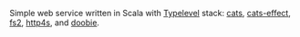 Simple web service written in Scala with [Typelevel](https://typelevel.org/) stack: [cats](https://typelevel.org/cats/), [cats-effect](https://typelevel.org/cats-effect/), [fs2](https://fs2.io/), [http4s](https://http4s.org/), and [doobie](https://tpolecat.github.io/doobie/).
